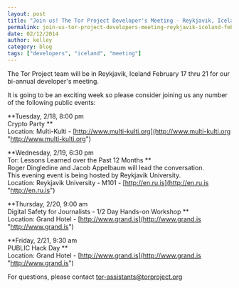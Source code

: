 ```yaml
---
layout: post
title: "Join us! The Tor Project Developer's Meeting - Reykjavik, Iceland - February 17 - 21, 2014"
permalink: join-us-tor-project-developers-meeting-reykjavik-iceland-february-17-21-2014
date: 02/12/2014
author: kelley
category: blog
tags: ["developers", "iceland", "meeting"]
---
```


The Tor Project team will be in Reykjavik, Iceland February 17 thru 21 for our bi-annual developer's meeting.

It is going to be an exciting week so please consider joining us any number of the following public events:

**Tuesday, 2/18, 8:00 pm  
Crypto Party **  
Location: Multi-Kulti - [http://www.multi-kulti.org](http://www.multi-kulti.org "http://www.multi-kulti.org")

**Wednesday, 2/19, 6:30 pm  
Tor: Lessons Learned over the Past 12 Months **  
Roger Dingledine and Jacob Appelbaum will lead the conversation.  
This evening event is being hosted by Reykjavik University.  
Location: Reykjavik University - M101 - [http://en.ru.is](http://en.ru.is "http://en.ru.is")

**Thursday, 2/20, 9:00 am  
Digital Safety for Journalists - 1/2 Day Hands-on Workshop **  
Location: Grand Hotel - [http://www.grand.is](http://www.grand.is "http://www.grand.is")

**Friday, 2/21, 9:30 am  
PUBLIC Hack Day **  
Location: Grand Hotel - [http://www.grand.is](http://www.grand.is "http://www.grand.is")

For questions, please contact [tor-assistants@torproject.org](mailto:tor-assistants@torproject.org)

